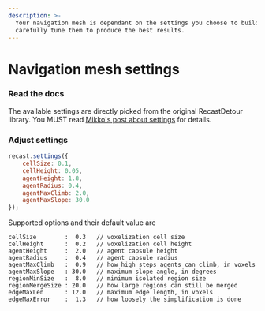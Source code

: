```yaml
---
description: >-
  Your navigation mesh is dependant on the settings you choose to build it,
  carefully tune them to produce the best results.
---
```


# Navigation mesh settings

### Read the docs

The available settings are directly picked from the original RecastDetour library. You MUST read [Mikko's post about settings](http://digestingduck.blogspot.fr/2009/08/recast-settings-uncovered.html) for details. 

### Adjust settings

```javascript
recast.settings({
    cellSize: 0.1,
    cellHeight: 0.05,
    agentHeight: 1.8,
    agentRadius: 0.4,
    agentMaxClimb: 2.0,
    agentMaxSlope: 30.0
});
```

Supported options and their default value are

```text
cellSize        :  0.3   // voxelization cell size 
cellHeight      :  0.2   // voxelization cell height
agentHeight     :  2.0   // agent capsule height
agentRadius     :  0.4   // agent capsule radius
agentMaxClimb   :  0.9   // how high steps agents can climb, in voxels
agentMaxSlope   : 30.0   // maximum slope angle, in degrees
regionMinSize   :  8.0   // minimum isolated region size
regionMergeSize : 20.0   // how large regions can still be merged
edgeMaxLen      : 12.0   // maximum edge length, in voxels
edgeMaxError    :  1.3   // how loosely the simplification is done
```




